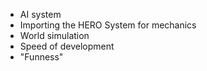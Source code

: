 * AI system
* Importing the HERO System for mechanics
* World simulation
* Speed of development
* "Funness"
